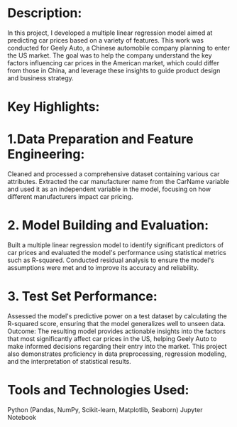# Description:

In this project, I developed a multiple linear regression model aimed at predicting car prices based on a variety of features. This work was conducted for Geely Auto, a Chinese automobile company planning to enter the US market. The goal was to help the company understand the key factors influencing car prices in the American market, which could differ from those in China, and leverage these insights to guide product design and business strategy.

# Key Highlights:

# 1.Data Preparation and Feature Engineering:

Cleaned and processed a comprehensive dataset containing various car attributes.
Extracted the car manufacturer name from the CarName variable and used it as an independent variable in the model, focusing on how different manufacturers impact car pricing.

# 2. Model Building and Evaluation:

Built a multiple linear regression model to identify significant predictors of car prices and evaluated the model's performance using statistical metrics such as R-squared.
Conducted residual analysis to ensure the model's assumptions were met and to improve its accuracy and reliability.

# 3. Test Set Performance:

Assessed the model's predictive power on a test dataset by calculating the R-squared score, ensuring that the model generalizes well to unseen data.
Outcome: The resulting model provides actionable insights into the factors that most significantly affect car prices in the US, helping Geely Auto to make informed decisions regarding their entry into the market. This project also demonstrates proficiency in data preprocessing, regression modeling, and the interpretation of statistical results.

# Tools and Technologies Used:
Python (Pandas, NumPy, Scikit-learn, Matplotlib, Seaborn)
Jupyter Notebook

